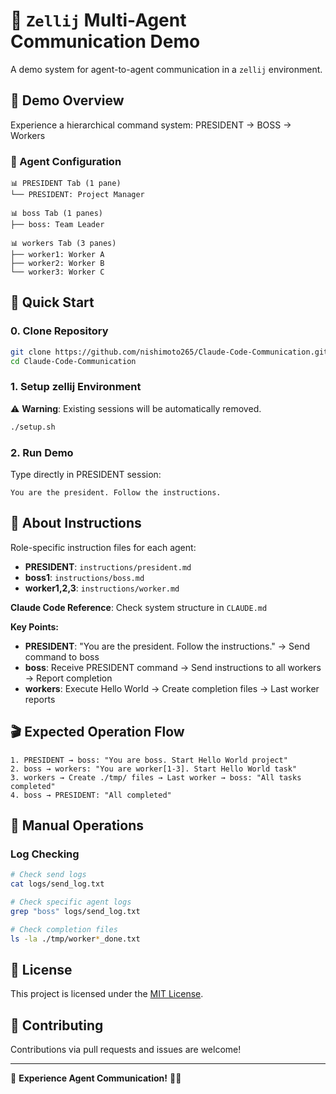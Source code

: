 # 🤖 `Zellij` Multi-Agent Communication Demo

A demo system for agent-to-agent communication in a `zellij` environment.

## 🎯 Demo Overview

Experience a hierarchical command system: PRESIDENT → BOSS → Workers

### 👥 Agent Configuration

```
📊 PRESIDENT Tab (1 pane)
└── PRESIDENT: Project Manager

📊 boss Tab (1 panes)  
├── boss: Team Leader

📊 workers Tab (3 panes)  
├── worker1: Worker A
├── worker2: Worker B
└── worker3: Worker C
```

## 🚀 Quick Start

### 0. Clone Repository

```bash
git clone https://github.com/nishimoto265/Claude-Code-Communication.git
cd Claude-Code-Communication
```

### 1. Setup zellij Environment

⚠️ **Warning**: Existing sessions will be automatically removed.

```bash
./setup.sh
```

### 2. Run Demo

Type directly in PRESIDENT session:
```
You are the president. Follow the instructions.
```

## 📜 About Instructions

Role-specific instruction files for each agent:
- **PRESIDENT**: `instructions/president.md`
- **boss1**: `instructions/boss.md` 
- **worker1,2,3**: `instructions/worker.md`

**Claude Code Reference**: Check system structure in `CLAUDE.md`

**Key Points:**
- **PRESIDENT**: "You are the president. Follow the instructions." → Send command to boss
- **boss**: Receive PRESIDENT command → Send instructions to all workers → Report completion
- **workers**: Execute Hello World → Create completion files → Last worker reports

## 🎬 Expected Operation Flow

```
1. PRESIDENT → boss: "You are boss. Start Hello World project"
2. boss → workers: "You are worker[1-3]. Start Hello World task"  
3. workers → Create ./tmp/ files → Last worker → boss: "All tasks completed"
4. boss → PRESIDENT: "All completed"
```

## 🔧 Manual Operations

### Log Checking

```bash
# Check send logs
cat logs/send_log.txt

# Check specific agent logs
grep "boss" logs/send_log.txt

# Check completion files
ls -la ./tmp/worker*_done.txt
```


## 📄 License

This project is licensed under the [MIT License](LICENSE).

## 🤝 Contributing

Contributions via pull requests and issues are welcome!

---

🚀 **Experience Agent Communication!** 🤖✨ 